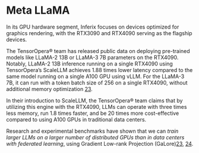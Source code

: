 # Meta LLaMA

In its GPU hardware segment, Inferix focuses on devices optimized for graphics rendering, with the RTX3090 and RTX4090 serving as the flagship devices.

The TensorOpera:registered: team has released public data on deploying pre-trained models like LLaMA-2 13B or LLaMA-3 7B parameters on the RTX4090. Notably, LLaMA-2 13B inference running on a single RTX4090 using TensorOpera’s ScaleLLM achieves 1.88 times lower latency compared to the same model running on a single A100 GPU using vLLM. For the LLaMA-3 7B, it can run with a token batch size of 256 on a single RTX4090, without additional memory optimization [23](/inferix-whitepaper/references.md#23).

In their introduction to ScaleLLM, the TensorOpera:registered: team claims that by utilizing this engine with the RTX4090, LLMs can operate with three times less memory, run 1.8 times faster, and be 20 times more cost-effective compared to using A100 GPUs in traditional data centers.

Research and experimental benchmarks have shown that we can _train larger LLMs on a larger number of distributed GPUs than in data centers with federated learning_, using Gradient Low-rank Projection (GaLore)[23](/inferix-whitepaper/references.md#23), [24](/inferix-whitepaper/references.md#24).